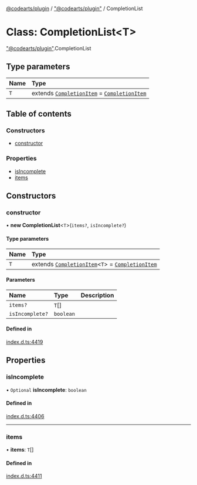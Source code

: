 [@codearts/plugin](../README.md) / ["@codearts/plugin"](../modules/_codearts_plugin_.md) / CompletionList

# Class: CompletionList<T\>

["@codearts/plugin"](../modules/_codearts_plugin_.md).CompletionList

## Type parameters

| Name | Type |
| :------ | :------ |
| `T` | extends [`CompletionItem`](codearts_plugin_.CompletionItem.md) = [`CompletionItem`](codearts_plugin_.CompletionItem.md) |

## Table of contents

### Constructors

- [constructor](codearts_plugin_.CompletionList.md#constructor)

### Properties

- [isIncomplete](codearts_plugin_.CompletionList.md#isincomplete)
- [items](codearts_plugin_.CompletionList.md#items)

## Constructors

### constructor

• **new CompletionList**<`T`\>(`items?`, `isIncomplete?`)

#### Type parameters

| Name | Type |
| :------ | :------ |
| `T` | extends [`CompletionItem`](codearts_plugin_.CompletionItem.md)<`T`\> = [`CompletionItem`](codearts_plugin_.CompletionItem.md) |

#### Parameters

| Name | Type | Description |
| :------ | :------ | :------ |
| `items?` | `T`[] |  |
| `isIncomplete?` | `boolean` |  |

#### Defined in

[index.d.ts:4419](https://github.com/huaweicloud/cloudide-plugin-api/blob/b58031b/index.d.ts#L4419)

## Properties

### isIncomplete

• `Optional` **isIncomplete**: `boolean`

#### Defined in

[index.d.ts:4406](https://github.com/huaweicloud/cloudide-plugin-api/blob/b58031b/index.d.ts#L4406)

___

### items

• **items**: `T`[]

#### Defined in

[index.d.ts:4411](https://github.com/huaweicloud/cloudide-plugin-api/blob/b58031b/index.d.ts#L4411)
